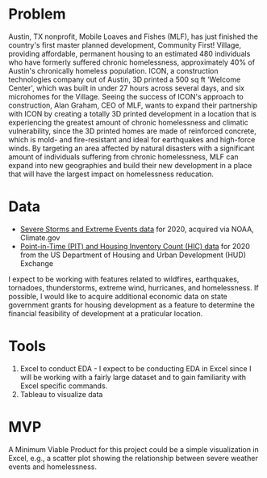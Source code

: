 # Problem
Austin, TX nonprofit, Mobile Loaves and Fishes (MLF), has just finished the country's first master planned development, 
Community First! Village, providing affordable, permanent housing to an estimated 480 individuals who have formerly suffered chronic homelessness, approximately 40% of Austin's chronically homeless population. ICON, a construction technologies company out of Austin, 3D printed a 500 sq ft 'Welcome Center', which was built in under 27 hours across several days, and six microhomes for the Village. Seeing the success of ICON's approach to construction, Alan Graham, CEO of MLF, wants to expand their partnership with ICON by creating a totally 3D printed development in a location that is experiencing the greatest amount of chronic homelessness and climatic vulnerability, since the 3D printed homes are made of reinforced concrete, which is mold- and fire-resistant and ideal for earthquakes and high-force winds. By targeting an area affected by natural disasters with a significant amount of individuals suffering from chronic homelessness, MLF can expand into new geographies and build their new development in a place that will have the largest impact on homelessness reducation. 

# Data
* [Severe Storms and Extreme Events data](https://www.climate.gov/maps-data/dataset/severe-storms-and-extreme-events-data-table) for 2020, acquired via NOAA, Climate.gov 
* [Point-in-Time (PIT) and Housing Inventory Count (HIC) data](https://www.hudexchange.info/resource/3031/pit-and-hic-data-since-2007/) for 2020 from the US Department of Housing and Urban Development (HUD) Exchange

I expect to be working with features related to wildfires, earthquakes, tornadoes, thunderstorms, extreme wind, hurricanes, and homelessness. If possible, I would like to acquire additional economic data on state government grants for housing development as a feature to determine the financial feasibility of development at a praticular location. 

# Tools
1. Excel to conduct EDA - I expect to be conducting EDA in Excel since I will be working with a fairly large dataset and to gain familiarity with Excel specific commands.
2. Tableau to visualize data 

# MVP
A Minimum Viable Product for this project could be a simple visualization in Excel, e.g., a scatter plot showing the relationship between severe weather events and homelessness.
